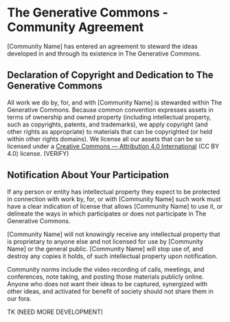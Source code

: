           

# The Generative Commons - Community Agreement

\[Community Name\] has entered an agreement to steward the ideas developed in and through its existence in The Generative Commons.

## Declaration of Copyright and Dedication to The Generative Commons

All work we do by, for, and with \[Community Name\] is stewarded within The Generative Commons. Because common convention expresses assets in terms of ownership and owned property (including intellectual property, such as copyrights, patents, and trademarks), we apply copyright (and other rights as appropriate) to materials that can be copyrighted (or held within other rights domains). We license all our assets that can be so licensed under a [Creative Commons — Attribution 4.0 International](https://creativecommons.org/licenses/by/4.0/) (CC BY 4.0) license. (VERIFY)

## Notification About Your Participation

If any person or entity has intellectual property they expect to be protected in connection with work by, for, or with \[Community Name\] such work must have a clear indication of license that allows \[Community Name\] to use it, or delineate the ways in which participates or does not participate in The Generative Commons.

\[Community Name\] will not knowingly receive any intellectual property that is proprietary to anyone else and not licensed for use by \[Community Name\] or the general public. \[Community Name\] will stop use of, and destroy any copies it holds, of such intellectual property upon notification.

Community norms include the video recording of calls, meetings, and conferences, note taking, and posting those materials publicly online. Anyone who does not want their ideas to be captured, synergized with other ideas, and activated for benefit of society should not share them in our fora.

TK (NEED MORE DEVELOPMENT)